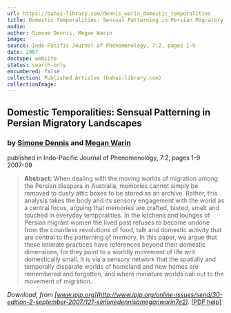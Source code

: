 ```yaml
---
url: https://bahai-library.com/dennis_warin_domestic_temporalities
title: Domestic Temporalities: Sensual Patterning in Persian Migratory Landscapes
audio: 
author: Simone Dennis, Megan Warin
image: 
source: Indo-Pacific Journal of Phenomenology, 7:2, pages 1-9
date: 2007
doctype: website
status: search-only
encumbered: false
collection: Published Articles (bahai-library.com)
collectionImage: 
---
```



## Domestic Temporalities: Sensual Patterning in Persian Migratory Landscapes

### by [Simone Dennis](https://bahai-library.com/author/Simone+Dennis) and [Megan Warin](https://bahai-library.com/author/Megan+Warin)

published in Indo-Pacific Journal of Phenomenology, 7:2, pages 1-9  
2007-09


> **Abstract:** When dealing with the moving worlds of migration among the Persian diaspora in Australia, memories cannot simply be removed to dusty attic boxes to be stored as an archive. Rather, this analysis takes the body and its sensory engagement with the world as a central focus, arguing that memories are crafted, tasted, smelt and touched in everyday temporalities. In the kitchens and lounges of Persian migrant women the lived past refuses to become undone from the countless revolutions of food, talk and domestic activity that are central to the patterning of memory. In this paper, we argue that these intimate practices have references beyond their domestic dimensions, for they point to a worldly movement of life writ domestically small. It is via a sensory network that the spatially and temporally disparate worlds of homeland and new homes are remembered and forgotten, and where miniature worlds call out to the movement of migration.

_Download, from [www.ipjp.org](http://www.ipjp.org/online-issues/send/30-edition-2-september-2007/121-simonedennisameganwarin7e2)._ \[[PDF help](https://bahai-library.com/pdf/)\]